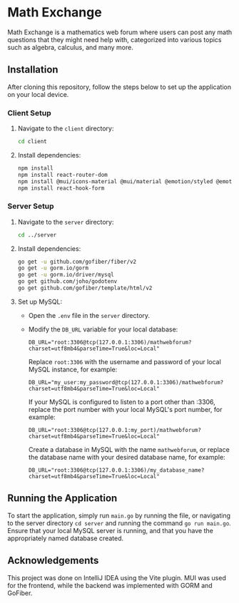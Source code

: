 # Math Exchange

Math Exchange is a mathematics web forum where users can post any math questions that they might need help with, 
categorized into various topics such as algebra, calculus, and many more.

## Installation

After cloning this repository, follow the steps below to set up the application on your local device.

### Client Setup

1. Navigate to the `client` directory:

   ```bash
   cd client
   ```

2. Install dependencies:

   ```bash
   npm install
   npm install react-router-dom 
   npm install @mui/icons-material @mui/material @emotion/styled @emotion/react
   npm install react-hook-form
   ```

### Server Setup

1. Navigate to the `server` directory:

   ```bash
   cd ../server
   ```

2. Install dependencies:

   ```bash
   go get -u github.com/gofiber/fiber/v2
   go get -u gorm.io/gorm
   go get -u gorm.io/driver/mysql
   go get github.com/joho/godotenv
   go get github.com/gofiber/template/html/v2
   ```

3. Set up MySQL:

    - Open the `.env` file in the `server` directory.
    - Modify the `DB_URL` variable for your local database:

      ```
      DB_URL="root:3306@tcp(127.0.0.1:3306)/mathwebforum?charset=utf8mb4&parseTime=True&loc=Local"
      ```

      Replace `root:3306` with the username and password of your local MySQL instance, for example:

      ```
      DB_URL="my_user:my_password@tcp(127.0.0.1:3306)/mathwebforum?charset=utf8mb4&parseTime=True&loc=Local"
      ```
      If your MySQL is configured to listen to a port other than :3306, replace the port number with
      your local MySQL's port number, for example:
   
      ```
      DB_URL="root:3306@tcp(127.0.0.1:my_port)/mathwebforum?charset=utf8mb4&parseTime=True&loc=Local"
      ```
      Create a database in MySQL with the name `mathwebforum`, or replace the database name with your
      desired database name, for example:

      ```
      DB_URL="root:3306@tcp(127.0.0.1:3306)/my_database_name?charset=utf8mb4&parseTime=True&loc=Local"
      ```

## Running the Application

To start the application, simply run `main.go` by running the file, or navigating to the server directory 
`cd server` and running the command `go run main.go`. Ensure that your local MySQL server is running, and that
you have the appropriately named database created.

## Acknowledgements

This project was done on IntelliJ IDEA using the Vite plugin. MUI was used for the frontend, while the backend 
was implemented with GORM and GoFiber.
